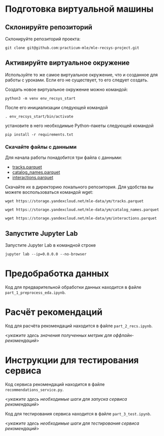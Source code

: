 # Подготовка виртуальной машины

## Склонируйте репозиторий

Склонируйте репозиторий проекта:

```
git clone git@github.com:practicum-mle/mle-recsys-project.git
```

## Активируйте виртуальное окружение

Используйте то же самое виртуальное окружение, что и созданное для работы с уроками. Если его не существует, то его следует создать.

Создать новое виртуальное окружение можно командой:

```
python3 -m venv env_recsys_start
```

После его инициализации следующей командой

```
. env_recsys_start/bin/activate
```

установите в него необходимые Python-пакеты следующей командой

```
pip install -r requirements.txt
```

### Скачайте файлы с данными

Для начала работы понадобится три файла с данными:
- [tracks.parquet](https://storage.yandexcloud.net/mle-data/ym/tracks.parquet)
- [catalog_names.parquet](https://storage.yandexcloud.net/mle-data/ym/catalog_names.parquet)
- [interactions.parquet](https://storage.yandexcloud.net/mle-data/ym/interactions.parquet)
 
Скачайте их в директорию локального репозитория. Для удобства вы можете воспользоваться командой wget:

```
wget https://storage.yandexcloud.net/mle-data/ym/tracks.parquet

wget https://storage.yandexcloud.net/mle-data/ym/catalog_names.parquet

wget https://storage.yandexcloud.net/mle-data/ym/interactions.parquet
```

## Запустите Jupyter Lab

Запустите Jupyter Lab в командной строке

```
jupyter lab --ip=0.0.0.0 --no-browser
```

# Предобработка данных

Код для предварительной обработки данных находится в файле `part_1_preprocess_eda.ipynb`.

# Расчёт рекомендаций

Код для расчёта рекомендаций находится в файле `part_2_recs.ipynb`.

<*укажите здесь значения полученных метрик для оффлайн-рекомендаций*>

# Инструкции для тестирования сервиса

Код сервиса рекомендаций находится в файле `recommendations_service.py`.

<*укажите здесь необходимые шаги для запуска сервиса рекомендаций*>

Код для тестирования сервиса находится в файле `part_3_test.ipynb`.

<*укажите здесь необходимые шаги для тестирования сервиса рекомендаций*>
